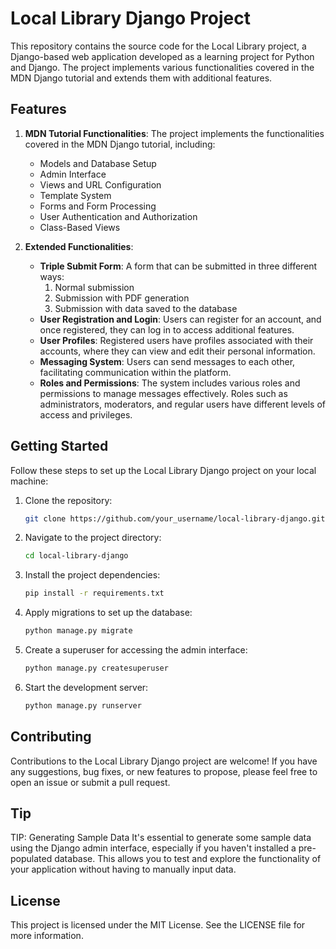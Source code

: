 # Local Library Django Project

This repository contains the source code for the Local Library project, a Django-based web application developed as a learning project for Python and Django. The project implements various functionalities covered in the MDN Django tutorial and extends them with additional features.

## Features

1. **MDN Tutorial Functionalities**: The project implements the functionalities covered in the MDN Django tutorial, including:
   - Models and Database Setup
   - Admin Interface
   - Views and URL Configuration
   - Template System
   - Forms and Form Processing
   - User Authentication and Authorization
   - Class-Based Views

2. **Extended Functionalities**:
   - **Triple Submit Form**: A form that can be submitted in three different ways:
     1. Normal submission
     2. Submission with PDF generation
     3. Submission with data saved to the database
   - **User Registration and Login**: Users can register for an account, and once registered, they can log in to access additional features.
   - **User Profiles**: Registered users have profiles associated with their accounts, where they can view and edit their personal information.
   - **Messaging System**: Users can send messages to each other, facilitating communication within the platform.
   - **Roles and Permissions**: The system includes various roles and permissions to manage messages effectively. Roles such as administrators, moderators, and regular users have different levels of access and privileges.

## Getting Started

Follow these steps to set up the Local Library Django project on your local machine:

1. Clone the repository:
   ```bash
   git clone https://github.com/your_username/local-library-django.git
2. Navigate to the project directory:
   ```bash
   cd local-library-django
3. Install the project dependencies:
   ```bash
   pip install -r requirements.txt
4. Apply migrations to set up the database:
   ```bash
   python manage.py migrate
5. Create a superuser for accessing the admin interface:
   ```bash
   python manage.py createsuperuser
6. Start the development server:
   ```bash
   python manage.py runserver

## Contributing
Contributions to the Local Library Django project are welcome! If you have any suggestions, bug fixes, or new features to propose, please feel free to open an issue or submit a pull request.

## Tip

TIP: Generating Sample Data
It's essential to generate some sample data using the Django admin interface, especially if you haven't installed a pre-populated database. This allows you to test and explore the functionality of your application without having to manually input data.

## License
This project is licensed under the MIT License. See the LICENSE file for more information.


